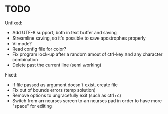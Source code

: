 # TODO
Unfixed:
- Add UTF-8 support, both in text buffer and saving
- Streamline saving, so it's possible to save apostrophes properly
- Vi mode?
- Read config file for color?
- Fix program lock-up after a random amout of ctrl-key and any character combination
- Delete past the current line (semi working)

Fixed:
- If file passed as argument doesn't exist, create file
- Fix out of bounds errors (temp solution)
- Remove options to ungracefully exit (such as ctrl+c)
- Switch from an ncurses screen to an ncurses pad in order to have more "space" for editing
